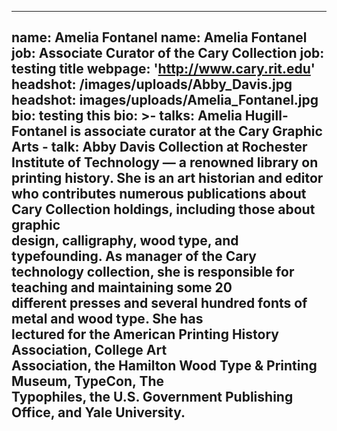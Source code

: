 ---	---
name: Amelia Fontanel	name: Amelia Fontanel
job: Associate Curator of the Cary Collection	job: testing title
webpage: 'http://www.cary.rit.edu'	headshot: /images/uploads/Abby_Davis.jpg
headshot: images/uploads/Amelia_Fontanel.jpg	bio: testing this
bio: >-	talks:
  Amelia Hugill-Fontanel is associate curator at the Cary Graphic Arts	  - talk: Abby Davis
  Collection at Rochester Institute of Technology — a renowned library on	
  printing history. She is an art historian and editor who contributes numerous	
  publications about Cary Collection holdings, including those about graphic	
  design, calligraphy, wood type, and typefounding. As manager of the Cary	
  technology collection, she is responsible for teaching and maintaining some 20	
  different presses and several hundred fonts of metal and wood type. She has	
  lectured for the American Printing History Association, College Art	
  Association, the Hamilton Wood Type & Printing Museum, TypeCon, The	
  Typophiles, the U.S. Government Publishing Office, and Yale University.	
---
